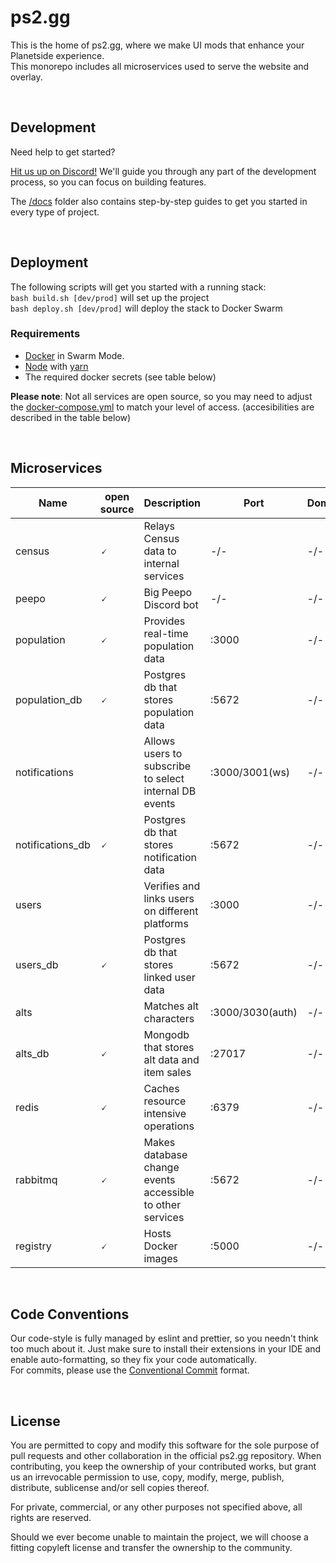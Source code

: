 # ps2.gg

This is the home of ps2.gg, where we make UI mods that enhance your Planetside experience.<br>
This monorepo includes all microservices used to serve the website and overlay.

<br>

## Development

Need help to get started?

[Hit us up on Discord!](https://discord.gg/8MvTaUQM2E) We'll guide you through any part of the development process, so you can focus on building features.
<br>

The [/docs](/docs) folder also contains step-by-step guides to get you started in every type of project.

<br>

## Deployment

The following scripts will get you started with a running stack:
<br>
`bash build.sh [dev/prod]` will set up the project
<br>
`bash deploy.sh [dev/prod]` will deploy the stack to Docker Swarm
<br>

### Requirements

- [Docker](https://www.docker.com/) in Swarm Mode.
- [Node](https://nodejs.org) with [yarn](https://www.npmjs.com/package/yarn)
- The required docker secrets (see table below)
  <br>

**Please note**: Not all services are open source, so you may need to adjust the [docker-compose.yml](/docker/compose/docker-compose.dev.yml) to match your level of access. (accesibilities are described in the table below)

<br>

## Microservices

| Name             | open source | Description                                               | Port             | Domain | Secrets             |
| ---------------- | ----------- | --------------------------------------------------------- | ---------------- | ------ | ------------------- |
| census           | 🗸           | Relays Census data to internal services                   | -/-              | -/-    | -/-                 |
| peepo            | 🗸           | Big Peepo Discord bot                                     | -/-              | -/-    | discord_token_peepo |
| population       | 🗸           | Provides real-time population data                        | :3000            | -/-    | -/-                 |
| population_db    | 🗸           | Postgres db that stores population data                   | :5672            | -/-    | -/-                 |
| notifications    |             | Allows users to subscribe to select internal DB events    | :3000/3001(ws)   | -/-    | -/-                 |
| notifications_db | 🗸           | Postgres db that stores notification data                 | :5672            | -/-    | -/-                 |
| users            |             | Verifies and links users on different platforms           | :3000            | -/-    | -/-                 |
| users_db         | 🗸           | Postgres db that stores linked user data                  | :5672            | -/-    | -/-                 |
| alts             |             | Matches alt characters                                    | :3000/3030(auth) | -/-    | -/-                 |
| alts_db          | 🗸           | Mongodb that stores alt data and item sales               | :27017           | -/-    | -/-                 |
| redis            | 🗸           | Caches resource intensive operations                      | :6379            | -/-    | -/-                 |
| rabbitmq         | 🗸           | Makes database change events accessible to other services | :5672            | -/-    | -/-                 |
| registry         | 🗸           | Hosts Docker images                                       | :5000            | -/-    | -/-                 |

<br>

## Code Conventions

Our code-style is fully managed by eslint and prettier, so you needn't think too much about it. Just make sure to install their extensions in your IDE and enable auto-formatting, so they fix your code automatically.
<br>
For commits, please use the [Conventional Commit](https://www.conventionalcommits.org/en/v1.0.0/) format.

<br>

## License

You are permitted to copy and modify this software for the sole purpose of pull requests and other collaboration in the official ps2.gg repository. When contributing, you keep the ownership of your contributed works, but grant us an irrevocable permission to use, copy, modify, merge, publish, distribute, sublicense and/or sell copies thereof.

For private, commercial, or any other purposes not specified above, all rights are reserved.

Should we ever become unable to maintain the project, we will choose a fitting copyleft license and transfer the ownership to the community.
